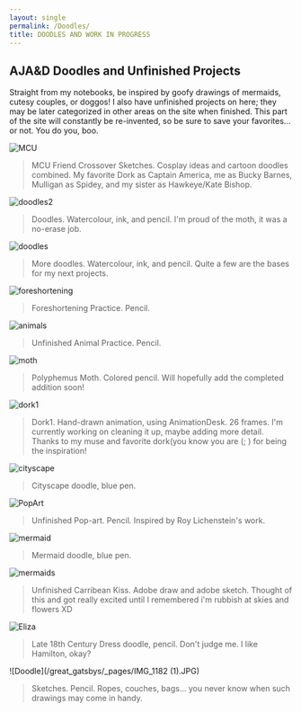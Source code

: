 ```yaml
---
layout: single
permalink: /Doodles/
title: DOODLES AND WORK IN PROGRESS
---
```

## AJA&D Doodles and Unfinished Projects
Straight from my notebooks, be inspired by goofy drawings of mermaids, cutesy couples, or doggos! I also have unfinished projects on here; they may be later categorized in other areas on the site when finished. This part of the site will constantly be re-invented, so be sure to save your favorites... or not. You do you, boo. 

![MCU](/great_gatsbys/_pages/92403A01-79E7-42B4-966A-F217563E8990.jpeg)
>MCU Friend Crossover Sketches. Cosplay ideas and cartoon doodles combined. My favorite Dork as Captain America, me as Bucky Barnes, Mulligan as Spidey, and my sister as Hawkeye/Kate Bishop.

![doodles2](/great_gatsbys/_pages/D48390CA-B566-4605-9062-E6AC4A2E0CBB.jpeg)
>Doodles. Watercolour, ink, and pencil. I'm proud of the moth, it was a no-erase job.

![doodles](/great_gatsbys/_pages/87AB9148-FC6D-4CE4-8F85-22A49A8ACB86.jpeg)
>More doodles. Watercolour, ink, and pencil. Quite a few are the bases for my next projects.

![foreshortening](/great_gatsbys/_pages/089A3D1C-D297-4EE0-942A-2A0508BEF540.jpeg)
>Foreshortening Practice. Pencil. 

![animals](/great_gatsbys/_pages/D6F521F6-ABB4-4D44-94C5-84A639C40671.jpeg)
>Unfinished Animal Practice. Pencil.

![moth](/great_gatsbys/_pages/IMG_1203.JPG)
>Polyphemus Moth. Colored pencil. Will hopefully add the completed addition soon!

![dork1](/great_gatsbys/_pages/C65827F4-39AD-4157-AB87-00AE7952FF5A.gif)
>Dork1. Hand-drawn animation, using AnimationDesk. 26 frames. I'm currently working on cleaning it up, maybe adding more detail. Thanks to my muse and favorite dork(you know you are (; ) for being the inspiration!

![cityscape](/great_gatsbys/_pages/IMG_1176.JPG)
>Cityscape doodle, blue pen.

![PopArt](/great_gatsbys/_pages/IMG_0533.JPG)
>Unfinished Pop-art. Pencil. Inspired by Roy Lichenstein's work.

![mermaid](/great_gatsbys/_pages/IMG_1178.JPG)
>Mermaid doodle, blue pen. 

![mermaids](/great_gatsbys/IMG_0960.PNG)
>Unfinished Carribean Kiss. Adobe draw and adobe sketch. Thought of this and got really excited until I remembered i'm rubbish at skies and flowers XD

![Eliza](/great_gatsbys/_pages/IMG_1177.JPG)
>Late 18th Century Dress doodle, pencil. Don't judge me. I like Hamilton, okay?

![Doodle](/great_gatsbys/_pages/IMG_1182 (1).JPG)
>Sketches. Pencil. Ropes, couches, bags... you never know when such drawings may come in handy.
